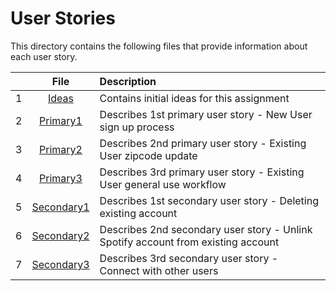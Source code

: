 # User Stories 

This directory contains the following files that provide information about each user story. 


|  | **File**                   |                                  Description                               |
|-:|:---------------------------------:|:---------------------------------------------------------------------------|
| 1| [Ideas](./Ideas.md)  |  Contains initial ideas for this assignment  |
| 2| [Primary1](./Primary1.md)            |  Describes 1st primary user story - New User sign up process  |
| 3| [Primary2](./Primary2.md)            |  Describes 2nd primary user story - Existing User zipcode update  |
| 4| [Primary3](./Primary3.md)            |  Describes 3rd primary user story - Existing User general use workflow |
| 5| [Secondary1](./Secondary1.md)        |  Describes 1st secondary user story - Deleting existing account |
| 6| [Secondary2](./Secondary2.md)        |  Describes 2nd secondary user story - Unlink Spotify account from existing account  |
| 7| [Secondary3](./Secondary3.md)        |  Describes 3rd secondary user story - Connect with other users |
